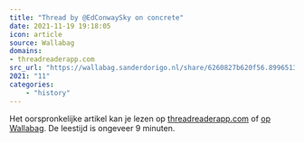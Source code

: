 ```yaml
---
title: "Thread by @EdConwaySky on concrete"
date: 2021-11-19 19:18:05
icon: article
source: Wallabag
domains:
- threadreaderapp.com
src_url: "https://wallabag.sanderdorigo.nl/share/6260827b620f56.89965139"
2021: "11"
categories:
    - "history"
---
```

Het oorspronkelijke artikel kan je lezen op [threadreaderapp.com](https://threadreaderapp.com/thread/1427196420172419073.html) of [op Wallabag](https://wallabag.sanderdorigo.nl/share/6260827b620f56.89965139). De leestijd is ongeveer 9 minuten.